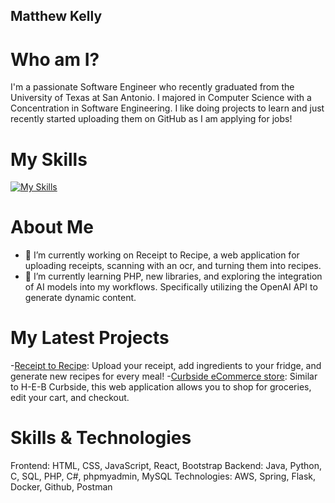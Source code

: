 ## Matthew Kelly
# Who am I?
I'm a passionate Software Engineer who recently graduated from the University of Texas at San Antonio.
I majored in Computer Science with a Concentration in Software Engineering.
I like doing projects to learn and just recently started uploading them on GitHub as I am applying for jobs!

# My Skills
[![My Skills](https://skillicons.dev/icons?i=java,py,c,cs,php,js,html,css,spring,aws,flask,linux,ubuntu,mysql,nginx)](https://skillicons.dev)

# About Me
- 🔭 I’m currently working on Receipt to Recipe, a web application for uploading receipts, scanning with an ocr, and turning them into recipes.
- 🌱 I’m currently learning PHP, new libraries, and exploring the integration of AI models into my workflows. Specifically utilizing the OpenAI API to generate dynamic content. 

# My Latest Projects
-[Receipt to Recipe](https://github.com/MattK158/ReceiptToRecipe): Upload your receipt, add ingredients to your fridge, and generate new recipes for every meal!
-[Curbside eCommerce store](https://github.com/MattK158/eCommerceWebApp): Similar to H-E-B Curbside, this web application allows you to shop for groceries, edit your cart, and checkout.

# Skills & Technologies
Frontend: HTML, CSS, JavaScript, React, Bootstrap
Backend: Java, Python, C, SQL, PHP, C#, phpmyadmin, MySQL
Technologies: AWS, Spring, Flask, Docker, Github, Postman
